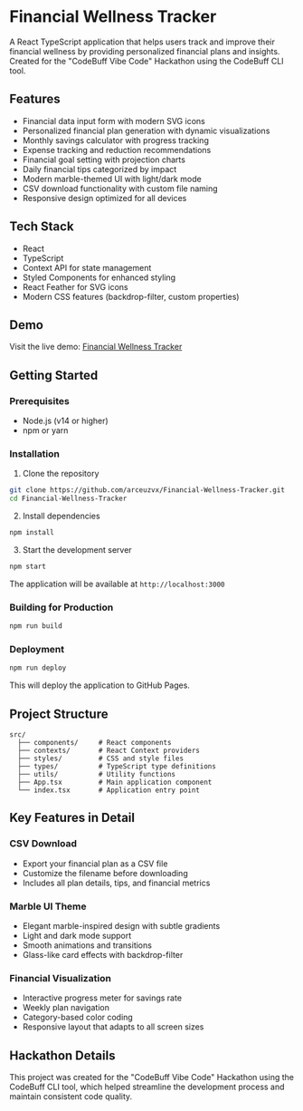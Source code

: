 # Financial Wellness Tracker

A React TypeScript application that helps users track and improve their financial wellness by providing personalized financial plans and insights. Created for the "CodeBuff Vibe Code" Hackathon using the CodeBuff CLI tool.

## Features

- Financial data input form with modern SVG icons
- Personalized financial plan generation with dynamic visualizations
- Monthly savings calculator with progress tracking
- Expense tracking and reduction recommendations
- Financial goal setting with projection charts
- Daily financial tips categorized by impact
- Modern marble-themed UI with light/dark mode
- CSV download functionality with custom file naming
- Responsive design optimized for all devices

## Tech Stack

- React 
- TypeScript
- Context API for state management
- Styled Components for enhanced styling
- React Feather for SVG icons
- Modern CSS features (backdrop-filter, custom properties)

## Demo

Visit the live demo: [Financial Wellness Tracker](https://arceuzvx.github.io/Financial-Wellness-Tracker/)

## Getting Started

### Prerequisites

- Node.js (v14 or higher)
- npm or yarn

### Installation

1. Clone the repository
```bash
git clone https://github.com/arceuzvx/Financial-Wellness-Tracker.git
cd Financial-Wellness-Tracker
```

2. Install dependencies
```bash
npm install
```

3. Start the development server
```bash
npm start
```

The application will be available at `http://localhost:3000`

### Building for Production

```bash
npm run build
```

### Deployment

```bash
npm run deploy
```

This will deploy the application to GitHub Pages.

## Project Structure

```
src/
  ├── components/     # React components
  ├── contexts/       # React Context providers
  ├── styles/         # CSS and style files
  ├── types/          # TypeScript type definitions
  ├── utils/          # Utility functions
  ├── App.tsx         # Main application component
  └── index.tsx       # Application entry point
```

## Key Features in Detail

### CSV Download
- Export your financial plan as a CSV file
- Customize the filename before downloading
- Includes all plan details, tips, and financial metrics

### Marble UI Theme
- Elegant marble-inspired design with subtle gradients
- Light and dark mode support
- Smooth animations and transitions
- Glass-like card effects with backdrop-filter

### Financial Visualization
- Interactive progress meter for savings rate
- Weekly plan navigation
- Category-based color coding
- Responsive layout that adapts to all screen sizes

## Hackathon Details

This project was created for the "CodeBuff Vibe Code" Hackathon using the CodeBuff CLI tool, which helped streamline the development process and maintain consistent code quality.

 